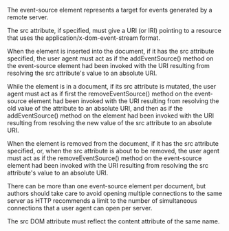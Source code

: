 The event-source element represents a target for events generated by a remote server.

The src attribute, if specified, must give a URI (or IRI) pointing to a resource that uses the application/x-dom-event-stream format.

When the element is inserted into the document, if it has the src attribute specified, the user agent must act as if the addEventSource() method on the event-source element had been invoked with the URI resulting from resolving the src attribute's value to an absolute URI.

While the element is in a document, if its src attribute is mutated, the user agent must act as if first the removeEventSource() method on the event-source element had been invoked with the URI resulting from resolving the old value of the attribute to an absolute URI, and then as if the addEventSource() method on the element had been invoked with the URI resulting from resolving the new value of the src attribute to an absolute URI.

When the element is removed from the document, if it has the src attribute specified, or, when the src attribute is about to be removed, the user agent must act as if the removeEventSource() method on the event-source element had been invoked with the URI resulting from resolving the src attribute's value to an absolute URI.

There can be more than one event-source element per document, but authors should take care to avoid opening multiple connections to the same server as HTTP recommends a limit to the number of simultaneous connections that a user agent can open per server.

The src DOM attribute must reflect the content attribute of the same name. 